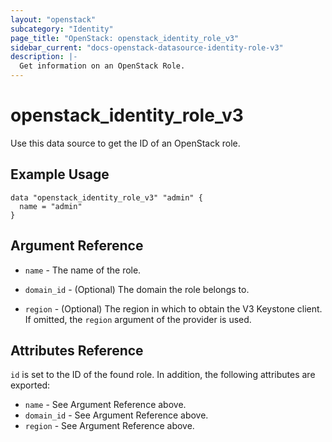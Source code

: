 ```yaml
---
layout: "openstack"
subcategory: "Identity"
page_title: "OpenStack: openstack_identity_role_v3"
sidebar_current: "docs-openstack-datasource-identity-role-v3"
description: |-
  Get information on an OpenStack Role.
---
```


# openstack\_identity\_role\_v3

Use this data source to get the ID of an OpenStack role.

## Example Usage

```hcl
data "openstack_identity_role_v3" "admin" {
  name = "admin"
}
```

## Argument Reference

* `name` - The name of the role.

* `domain_id` - (Optional) The domain the role belongs to.

* `region` - (Optional) The region in which to obtain the V3 Keystone client.
    If omitted, the `region` argument of the provider is used.


## Attributes Reference

`id` is set to the ID of the found role. In addition, the following attributes
are exported:

* `name` - See Argument Reference above.
* `domain_id` - See Argument Reference above.
* `region` - See Argument Reference above.
